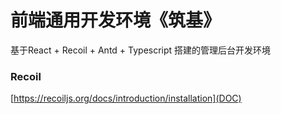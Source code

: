 # 前端通用开发环境《筑基》

基于React + Recoil + Antd + Typescript 搭建的管理后台开发环境




### Recoil

[https://recoiljs.org/docs/introduction/installation](DOC)